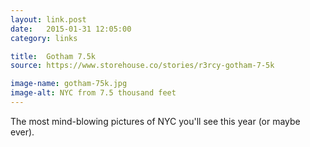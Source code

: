 ```yaml
---
layout: link.post
date:   2015-01-31 12:05:00
category: links

title:  Gotham 7.5k
source: https://www.storehouse.co/stories/r3rcy-gotham-7-5k

image-name: gotham-75k.jpg
image-alt: NYC from 7.5 thousand feet
---
```


The most mind-blowing pictures of NYC you'll see this year (or maybe ever).